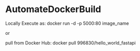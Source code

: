 # AutomateDockerBuild


Locally Execute as: docker run -d -p 5000:80 image_name

or 

pull from Docker Hub: docker pull 996830/hello_world_fastapi
